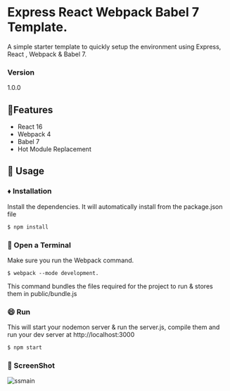 # Express React Webpack Babel 7 Template.

A simple starter template to quickly setup the environment using Express, React , Webpack &amp; Babel 7.

### Version
1.0.0

## 🚩Features

* React 16
* Webpack 4
* Babel 7
* Hot Module Replacement

## 📝 Usage

### :diamonds: Installation

Install the dependencies. It will automatically install from the package.json file

```sh
$ npm install
```
### 📂 Open a Terminal

Make sure you run the Webpack command.

```
$ webpack --mode development.
```

This command bundles the files required for the project to run & stores them in public/bundle.js 

### 😄 Run

This will start your nodemon server & run the server.js, compile them and run your dev server at http://localhost:3000

```sh
$ npm start
```
### 🎦 ScreenShot

![ssmain](https://user-images.githubusercontent.com/34777376/52532288-521c6a80-2d48-11e9-8449-4924f7a50bfe.png)
